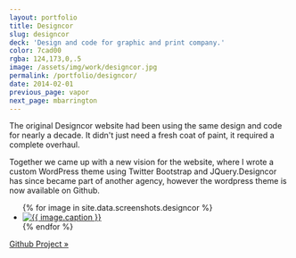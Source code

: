 ```yaml
---
layout: portfolio
title: Designcor
slug: designcor
deck: 'Design and code for graphic and print company.'
color: 7cad00
rgba: 124,173,0,.5
image: /assets/img/work/designcor.jpg
permalink: /portfolio/designcor/
date: 2014-02-01
previous_page: vapor
next_page: mbarrington
---
```


The original Designcor website had been using the same design and code for nearly a decade. It didn't just need a fresh coat of paint, it required a complete overhaul.

Together we came up with a new vision for the website, where I wrote a custom WordPress theme using Twitter Bootstrap and JQuery.Designcor has since became part of another agency, however the wordpress theme is now available on Github.

<ul class="list-inline clearfix">
{% for image in site.data.screenshots.designcor %}
<li class="col-xs-1">
<a href="{{image.url}}" class="thumbnail lightbox">
  <img class="img-rounded" src="{{image.thumb}}" alt="{{ image.caption }}">
</a>
</li>
{% endfor %}
</ul>

[Github Project &raquo;](https://github.com/underlost/designcor)
